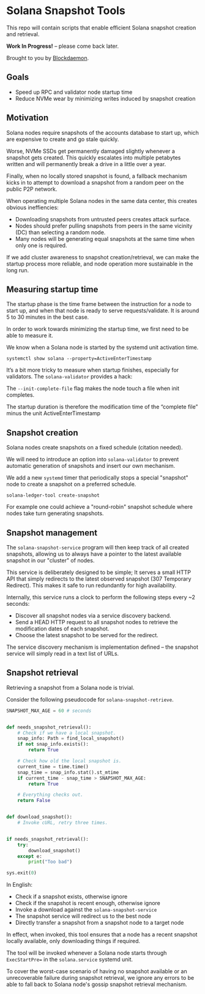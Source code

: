 # Solana Snapshot Tools

This repo will contain scripts that enable efficient Solana snapshot creation and retrieval.

**Work In Progress!** – please come back later.

Brought to you by [Blockdaemon](https://blockdaemon.com/).

## Goals

- Speed up RPC and validator node startup time
- Reduce NVMe wear by minimizing writes induced by snapshot creation

## Motivation

Solana nodes require snapshots of the accounts database to start up, which are expensive to create and go stale quickly.

Worse, NVMe SSDs get permanently damaged slightly whenever a snapshot gets created. This quickly escalates into multiple petabytes written and will permanently break a drive in a little over a year.

Finally, when no locally stored snapshot is found, a fallback mechanism kicks in to attempt to download a snapshot from a random peer on the public P2P network.

When operating multiple Solana nodes in the same data center, this creates obvious ineffiencies:
- Downloading snapshots from untrusted peers creates attack surface.
- Nodes should prefer pulling snapshots from peers in the same vicinity (DC) than selecting a random node.
- Many nodes will be generating equal snapshots at the same time when only one is required.

If we add cluster awareness to snapshot creation/retrieval, we can make the startup process more reliable, and node operation more sustainable in the long run.

## Measuring startup time

The startup phase is the time frame between the instruction for a node to start up, and when that node is ready to serve requests/validate. It is around 5 to 30 minutes in the best case.

In order to work towards minimizing the startup time, we first need to be able to measure it.

We know when a Solana node is started by the systemd unit activation time.

```shell
systemctl show solana --property=ActiveEnterTimestamp
```

It’s a bit more tricky to measure when startup finishes, especially for validators.
The `solana-validator` provides a hack:

The `--init-complete-file` flag makes the node touch a file when init completes.

The startup duration is therefore the modification time of the “complete file” minus the unit ActiveEnterTimestamp

## Snapshot creation

Solana nodes create snapshots on a fixed schedule (citation needed).

We will need to introduce an option into `solana-validator` to prevent automatic generation of snapshots and insert our own mechanism.

We add a new `systemd` timer that periodically stops a special "snapshot" node to create a snapshot on a preferred schedule.

```shell
solana-ledger-tool create-snapshot
```

For example one could achieve a "round-robin" snapshot schedule where nodes take turn generating snapshots.

## Snapshot management

The `solana-snapshot-service` program will then keep track of all created snapshots,
allowing us to always have a pointer to the latest available snapshot in our "cluster" of nodes.

This service is deliberately designed to be simple;
It serves a small HTTP API that simply redirects to the latest observed snapshot (307 Temporary Redirect).
This makes it safe to run redundantly for high availability.

Internally, this service runs a clock to perform the following steps every ~2 seconds:
- Discover all snapshot nodes via a service discovery backend.
- Send a HEAD HTTP request to all snapshot nodes to retrieve the modification dates of each snapshot.
- Choose the latest snapshot to be served for the redirect.

The service discovery mechanism is implementation defined –
the snapshot service will simply read in a text list of URLs.

## Snapshot retrieval

Retrieving a snapshot from a Solana node is trivial.

Consider the following pseudocode for `solana-snapshot-retrieve`.

```python
SNAPSHOT_MAX_AGE = 60 # seconds


def needs_snapshot_retrieval():
    # Check if we have a local snapshot.
    snap_info: Path = find_local_snapshot()
    if not snap_info.exists():
        return True

    # Check how old the local snapshot is.
    current_time = time.time()
    snap_time = snap_info.stat().st_mtime
    if current_time - snap_time > SNAPSHOT_MAX_AGE:
        return True

    # Everything checks out.
    return False


def download_snapshot():
    # Invoke cURL, retry three times.


if needs_snapshot_retrieval():
    try:
        download_snapshot()
    except e:
        print("Too bad")

sys.exit(0)
```

In English:
- Check if a snapshot exists, otherwise ignore
- Check if the snapshot is recent enough, otherwise ignore
- Invoke a download against the `solana-snapshot-service`
- The snapshot service will redirect us to the best node
- Directly transfer a snapshot from a snapshot node to a target node

In effect, when invoked, this tool ensures that a node has a recent snapshot locally available,
only downloading things if required.

The tool will be invoked whenever a Solana node starts through `ExecStartPre=` in the `solana.service` systemd unit.

To cover the worst-case scenario of having no snapshot available or an unrecoverable failure during snapshot retrieval,
we ignore any errors to be able to fall back to Solana node's gossip snapshot retrieval mechanism.
